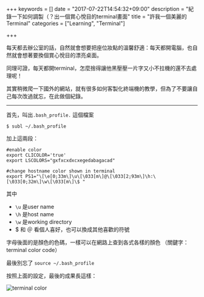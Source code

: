 +++
keywords = []
date = "2017-07-22T14:54:32+09:00"
description = "紀錄一下如何調製（？出一個賞心悅目的terminal畫面"
title = "許我一個美麗的Terminal"
categories = ["Learning", "Terminal"]

+++

每天都去辦公室的話，自然就會想要把座位妝點的溫馨舒適：每天都開電腦，也自然就會想著要換個賞心悅目的漂亮桌面。

同理可證，每天都開terminal，怎麼捨得讓他黑壓壓一片字又小不拉機的還不去處理呢！

其實稍微爬一下國外的網站，就有很多如何客製化終端機的教學，但為了不要讓自己每次改過就忘，在此做個紀錄。

---

首先，叫出`.bash_profile.` 這個檔案

```shell
$ subl ~/.bash_profile
```

加上這兩段：

```Shell
#enable color
export CLICOLOR='true'
export LSCOLORS="gxfxcxdxcxegedabagacad"

#change hostname color shown in terminal
export PS1="\[\e[0;33m\]\u\[\033[m\]@\[\033[2;93m\]\h:\[\033[0;32m\]\w\[\033[m\]\$ "
```

其中

* `\u` 是user name
* `\h` 是host name
* `\w` 是working directory
* $ 和 ＠ 看個人喜好，也可以換成其他喜歡的符號

字母後面的是顏色的色碼，一樣可以在網路上查到各式各樣的顏色 （關鍵字：terminal color code）

最後別忘了 `source ~/.bash_profile`

按照上面的設定，最後的成果長這樣：

![terminal color](/img/201707-terminal-color.jpg)

